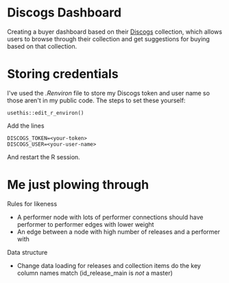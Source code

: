 # Discogs Dashboard

Creating a buyer dashboard based on their [Discogs](https://www.discogs.com) collection, which allows users to browse through their collection and get suggestions for buying based on that collection.

# Storing credentials

I've used the _.Renviron_ file to store my Discogs token and user name so those aren't in my public code. The steps to set these yourself:
```
usethis::edit_r_environ()
```
Add the lines
```
DISCOGS_TOKEN=<your-token>
DISCOGS_USER=<your-user-name>
```
And restart the R session.

# Me just plowing through

Rules for likeness
* A performer node with lots of performer connections should have performer to performer edges with lower weight
* An edge between a node with high number of releases and a performer with

Data structure
* Change data loading for releases and collection items do the key column names match (id_release_main is *not* a master)